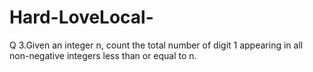 # Hard-LoveLocal-
Q 3.Given an integer n, count the total number of digit 1 appearing in all non-negative integers less than or equal to n.
